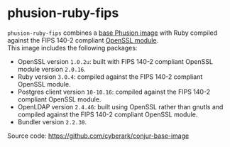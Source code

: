 # phusion-ruby-fips
 `phusion-ruby-fips` combines a [base Phusion image](https://hub.docker.com/r/phusion/baseimage) 
 with Ruby compiled against the FIPS 140-2 compliant [OpenSSL module](https://www.openssl.org/docs/fips.html).  
This image includes the following packages:

* OpenSSL version `1.0.2u`: built with  FIPS 140-2 compliant OpenSSL module version `2.0.16`.
* Ruby version `3.0.4`: compiled against the FIPS 140-2 compliant OpenSSL module.
* Postgres client version `10-10.16`: compiled against the FIPS 140-2 compliant OpenSSL module.
* OpenLDAP version `2.4.46`: built using OpenSSL rather than gnutls and compiled against the FIPS 140-2 compliant OpenSSL module. 
* Bundler version `2.2.30`.
 
Source code: https://github.com/cyberark/conjur-base-image
